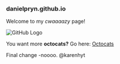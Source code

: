 ### danielpryn.github.io

Welcome to my *cwaaaazy* page!

![GitHub Logo](https://octodex.github.com/images/daftpunktocat-thomas.gif)

You want more **octocats?**
Go here: [Octocats](https://octodex.github.com/)

Final change
-noooo.
@karenhyt
